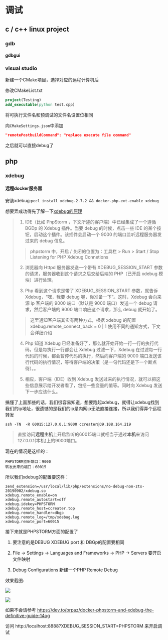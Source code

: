 # 调试

## c / c++ linux project

### gdb

#### gdbgui





### visual studio

新建一个CMake项目，选择对应的远程计算机后

修改CMakeList.txt

```cmake
project(Testing)
add_executable(python test.cpp)
```

将可执行文件名和预调试的文件名设置位相同

向`CMakeSettings.json`中添加

```json
"remotePostbuildCommand": "replace execute file command"
```

之后就可以直接debug了





## php

### xdebug

#### 远程docker服务器

安装xdebug:`pecl install xdebug-2.7.2 && docker-php-ext-enable xdebug`

想要弄成功得先了解一下[xdebug的原理](https://learnku.com/articles/4090/the-first-step-to-becoming-a-senior-php-programmer-debugging-xdebug-principle)

>1. IDE（比如 PhpStorm ，下文所述的客户端）中已经集成了一个遵循 BGDp 的 Xdebug 插件。当要 debug 的时候，点击一些 IDE 的某个按钮，启动这个插件。该插件会启动一个 9000 的端口监听远程服务器发过来的 debug 信息。
>
>> phpstorm 中，开启 / 关闭的位置为：工具栏 > Run > Start / Stop Listening for PHP Xdebug Connetions
>
>2. 浏览器向 Httpd 服务器发送一个带有 XDEBUG_SESSION_START 参数的请求，服务器收到这个请求之后交给后端的 PHP（已开启 xdebug 模块）进行处理。
>
>3. Php 看到这个请求是带了 XDEBUG_SESSION_START 参数，就告诉 Xdebug，“嘿，我要 debug 喔，你准备一下”。这时，Xdebug 会向来源 ip 客户端的 9000 端口（默认是 9000 端口）发送一个 debug 请求，然后客户端的 9000 端口响应这个请求，那么 debug 就开始了。
>
>> 这里通知客户端其实有两种方式，根据 xdebug 的配置 xdebug.remote_connect_back = 0 | 1 使用不同的通知方式，下文会详细介绍
>
>4. Php 知道 Xdebug 已经准备好了，那么就开始开始一行一行的执行代码，但是每执行一行都会让 Xdebug 过滤一下，Xdebug 在过滤每一行代码的时候，都会暂停代码的执行，然后向客户端的 9000 端口发送该行代码的执行情况，等待客户端的决策（是一句代码还是下一个断点待）。。
>
>5. 相应，客户端（IDE）收到 Xdebug 发送过来的执行情况，就可以把这些信息展示给开发者看了，包括一些变量的值等。同时向 Xdebug 发送下一步应该什么。



搞懂了上面那些的话，我们很容易知道，想要跑起xdebug，就得让xdebug找到我们的ip地址，很遗憾的是我们的ip是内网ip无法直接连接，所以我们得弄个远程转发

`ssh -TN  -R 60015:127.0.0.1:9000 ccreater@39.108.164.219`

>直接访问**远程主机**上开启监听的60015端口就相当于通过**本机**来访问127.0.0.1(本机)上的9000端口。



现在的情况是这样的：

```
PHPSTORM监听端口：9000
转发出来的端口：60015
```

所以我们xdebug的配置要这样：

```
zend_extension=/usr/local/lib/php/extensions/no-debug-non-zts-20190902/xdebug.so
xdebug.remote_enable=on
xdebug.remote_autostart=off
xdebug.idekey=PHPSTORM
xdebug.remote_host=ccreater.top
xdebug.remote_handler=dbgp
xdebug.remote_log=/tmp/xdebug.log
xdebug.remote_port=60015
```



接下来就是PHPSTORM方面的配置了

1. 要注意的是DEBUG XDEBUG port 和 DBGp的配置要相同

2.  File -> Settings -> Languages and Frameworks -> PHP -> Servers  要开启文件映射
3. Debug Configurations 新建一个PHP Remote Debug 

效果截图:

![](https://raw.githubusercontent.com/Explorersss/photo/master/20200803185802.png)



![](https://raw.githubusercontent.com/Explorersss/photo/master/20200803185835.png)



如果不会请参考  https://dev.to/brpaz/docker-phpstorm-and-xdebug-the-definitive-guide-14og 

访问 http://localhost:8888?XDEBUG_SESSION_START=PHPSTORM 来开启调试

